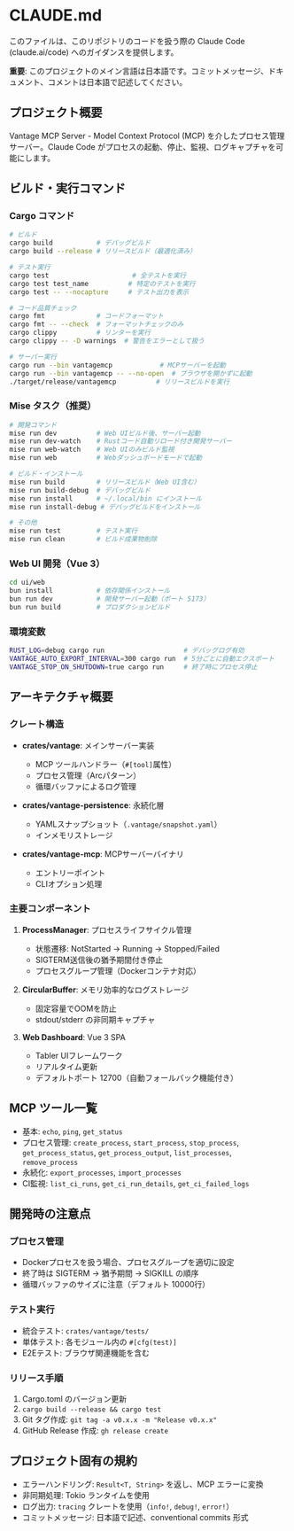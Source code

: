 # CLAUDE.md

このファイルは、このリポジトリのコードを扱う際の Claude Code (claude.ai/code) へのガイダンスを提供します。

**重要**: このプロジェクトのメイン言語は日本語です。コミットメッセージ、ドキュメント、コメントは日本語で記述してください。

## プロジェクト概要

Vantage MCP Server - Model Context Protocol (MCP) を介したプロセス管理サーバー。Claude Code がプロセスの起動、停止、監視、ログキャプチャを可能にします。

## ビルド・実行コマンド

### Cargo コマンド
```bash
# ビルド
cargo build           # デバッグビルド
cargo build --release # リリースビルド（最適化済み）

# テスト実行
cargo test                     # 全テストを実行
cargo test test_name          # 特定のテストを実行
cargo test -- --nocapture     # テスト出力を表示

# コード品質チェック
cargo fmt             # コードフォーマット
cargo fmt -- --check  # フォーマットチェックのみ
cargo clippy          # リンターを実行
cargo clippy -- -D warnings  # 警告をエラーとして扱う

# サーバー実行
cargo run --bin vantagemcp            # MCPサーバーを起動
cargo run --bin vantagemcp -- --no-open  # ブラウザを開かずに起動
./target/release/vantagemcp          # リリースビルドを実行
```

### Mise タスク（推奨）
```bash
# 開発コマンド
mise run dev          # Web UIビルド後、サーバー起動
mise run dev-watch    # Rustコード自動リロード付き開発サーバー
mise run web-watch    # Web UIのみビルド監視
mise run web          # Webダッシュボードモードで起動

# ビルド・インストール
mise run build        # リリースビルド（Web UI含む）
mise run build-debug  # デバッグビルド
mise run install      # ~/.local/bin にインストール
mise run install-debug # デバッグビルドをインストール

# その他
mise run test         # テスト実行
mise run clean        # ビルド成果物削除
```

### Web UI 開発（Vue 3）
```bash
cd ui/web
bun install           # 依存関係インストール
bun run dev           # 開発サーバー起動（ポート 5173）
bun run build         # プロダクションビルド
```

### 環境変数
```bash
RUST_LOG=debug cargo run                    # デバッグログ有効
VANTAGE_AUTO_EXPORT_INTERVAL=300 cargo run  # 5分ごとに自動エクスポート
VANTAGE_STOP_ON_SHUTDOWN=true cargo run     # 終了時にプロセス停止
```

## アーキテクチャ概要

### クレート構造
- **crates/vantage**: メインサーバー実装
  - MCP ツールハンドラー（`#[tool]`属性）
  - プロセス管理（Arc<RwLock>パターン）
  - 循環バッファによるログ管理

- **crates/vantage-persistence**: 永続化層
  - YAMLスナップショット（`.vantage/snapshot.yaml`）
  - インメモリストレージ

- **crates/vantage-mcp**: MCPサーバーバイナリ
  - エントリーポイント
  - CLIオプション処理

### 主要コンポーネント
1. **ProcessManager**: プロセスライフサイクル管理
   - 状態遷移: NotStarted → Running → Stopped/Failed
   - SIGTERM送信後の猶予期間付き停止
   - プロセスグループ管理（Dockerコンテナ対応）

2. **CircularBuffer**: メモリ効率的なログストレージ
   - 固定容量でOOMを防止
   - stdout/stderr の非同期キャプチャ

3. **Web Dashboard**: Vue 3 SPA
   - Tabler UIフレームワーク
   - リアルタイム更新
   - デフォルトポート 12700（自動フォールバック機能付き）

## MCP ツール一覧

- 基本: `echo`, `ping`, `get_status`
- プロセス管理: `create_process`, `start_process`, `stop_process`, `get_process_status`, `get_process_output`, `list_processes`, `remove_process`
- 永続化: `export_processes`, `import_processes`
- CI監視: `list_ci_runs`, `get_ci_run_details`, `get_ci_failed_logs`

## 開発時の注意点

### プロセス管理
- Dockerプロセスを扱う場合、プロセスグループを適切に設定
- 終了時は SIGTERM → 猶予期間 → SIGKILL の順序
- 循環バッファのサイズに注意（デフォルト 10000行）

### テスト実行
- 統合テスト: `crates/vantage/tests/`
- 単体テスト: 各モジュール内の `#[cfg(test)]`
- E2Eテスト: ブラウザ関連機能を含む

### リリース手順
1. Cargo.toml のバージョン更新
2. `cargo build --release && cargo test`
3. Git タグ作成: `git tag -a v0.x.x -m "Release v0.x.x"`
4. GitHub Release 作成: `gh release create`

## プロジェクト固有の規約

- エラーハンドリング: `Result<T, String>` を返し、MCP エラーに変換
- 非同期処理: Tokio ランタイムを使用
- ログ出力: `tracing` クレートを使用（`info!`, `debug!`, `error!`）
- コミットメッセージ: 日本語で記述、conventional commits 形式